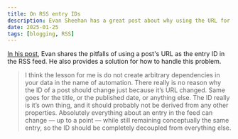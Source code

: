 ```yaml
---
title: On RSS entry IDs
description: Evan Sheehan has a great post about why using the URL for a post for its RSS ID is not a good idea.
date: 2025-01-25
tags: [blogging, RSS]
---
```


[In his post](https://darthmall.net/2025/on-the-importance-of-stable-ids/), Evan shares the pitfalls of using a post's URL as the entry ID in the RSS feed. He also provides a solution for how to handle this problem.

> I think the lesson for me is do not create arbitrary dependencies in your data in the name of automation. There really is no reason why the ID of a post should change just because it’s URL changed. Same goes for the title, or the published date, or anything else. The ID really is it’s own thing, and it should probably not be derived from any other properties. Absolutely everything about an entry in the feed can change — up to a point — while still remaining conceptually the same entry, so the ID should be completely decoupled from everything else.
